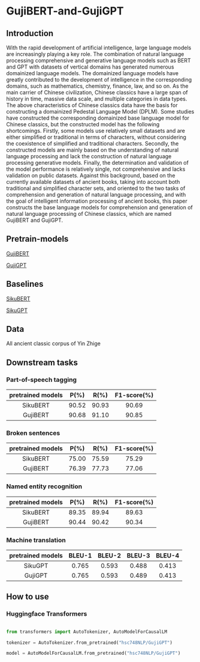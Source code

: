 # GujiBERT-and-GujiGPT
## Introduction
With the rapid development of artificial intelligence, large language models are increasingly playing a key role. The combination of natural language processing comprehensive and generative language models such as BERT and GPT with datasets of vertical domains has generated numerous domainized language models. The domainized language models have greatly contributed to the development of intelligence in the corresponding domains, such as mathematics, chemistry, finance, law, and so on. As the main carrier of Chinese civilization, Chinese classics have a large span of history in time, massive data scale, and multiple categories in data types. The above characteristics of Chinese classics data have the basis for constructing a domainized Pedestal Language Model (DPLM). Some studies have constructed the corresponding domainized base language model for Chinese classics, but the constructed model has the following shortcomings. Firstly, some models use relatively small datasets and are either simplified or traditional in terms of characters, without considering the coexistence of simplified and traditional characters. Secondly, the constructed models are mainly based on the understanding of natural language processing and lack the construction of natural language processing generative models. Finally, the determination and validation of the model performance is relatively single, not comprehensive and lacks validation on public datasets. Against this background, based on the currently available datasets of ancient books, taking into account both traditional and simplified character sets, and oriented to the two tasks of comprehension and generation of natural language processing, and with the goal of intelligent information processing of ancient books, this paper constructs the base language models for comprehension and generation of natural language processing of Chinese classics, which are named GujiBERT and GujiGPT.

## Pretrain-models
[GujiBERT](https://huggingface.co/hsc748NLP/GujiBERT)

[GujiGPT](https://huggingface.co/hsc748NLP/GujiGPT)

## Baselines
[SikuBERT](https://github.com/hsc748NLP/SikuBERT-for-digital-humanities-and-classical-Chinese-information-processing)

[SikuGPT](https://github.com/hsc748NLP/SikuGPT)

## Data
All ancient classic corpus of Yin Zhige

## Downstream tasks
### Part-of-speech tagging
|  pretrained models  | P(%) | R(%) | F1-score(%) |
| :----------------: | :----------: | :---------: | :---------: |
| SikuBERT | 90.52 | 90.93 | 90.69 |
| GujiBERT | 90.68 | 91.10 | 90.85 |

### Broken sentences
|  pretrained models  | P(%) | R(%) | F1-score(%) |
| :----------------: | :----------: | :---------: | :---------: |
| SikuBERT | 75.00 | 75.59 | 75.29 |
| GujiBERT | 76.39 | 77.73 | 77.06 |

### Named entity recognition
|  pretrained models  | P(%) | R(%) | F1-score(%) |
| :----------------: | :----------: | :---------: | :---------: |
| SikuBERT | 89.35 | 89.94 | 89.63 |
| GujiBERT | 90.44 | 90.42 | 90.34 |

### Machine translation
|  pretrained models  | BLEU-1 | BLEU-2 | BLEU-3 | BLEU-4 |
| :----------------: | :----------: | :---------: | :---------: | :---------: |
| SikuGPT | 0.765 | 0.593 | 0.488 | 0.413 |
| GujiGPT | 0.765 | 0.593 | 0.489 | 0.413 |

## How to use

### Huggingface Transformers

```python

from transformers import AutoTokenizer, AutoModelForCausalLM

tokenizer = AutoTokenizer.from_pretrained("hsc748NLP/GujiGPT")

model = AutoModelForCausalLM.from_pretrained("hsc748NLP/GujiGPT")

```
